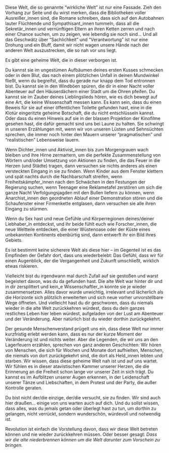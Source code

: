 Diese Welt, die so genannte “wirkliche Welt” ist nur eine Fassade. Zieh den Vorhang zur Seite und du wirst merken, dass die Bibliotheken voller Ausreißer_innen sind, die Romane schreiben, dass sich auf den Autobahnen lauter Flüchtende und Sympathisant_innen tummeln, dass all die Sekretär_innen und vernünftigen Eltern an ihren Ketten zerren und nach einer Chance suchen, um zu zeigen, wie lebendig sie noch sind… Und all das Geschwätz über “Sachlichkeit” und “Verantwortung” ist nur eine Drohung und ein Bluff, damit wir nicht wagen unsere Hände nach der anderen Welt auszustrecken, die so nah vor uns liegt.

Es gibt eine geheime Welt, die in dieser verborgen ist.

Du kannst sie im ungestümen Aufbäumen deines ersten Kusses schmecken oder in dem Blut, das nach einem plötzlichen Unfall in deinen Mundwinkel fließt, wenn du begreifst, dass du gerade nur knapp dem Tod entronnen bist. Du kannst sie in den Windböen spüren, die dir in einer Nacht voller Abenteuer auf den Häuserdächern einer Stadt um die Ohren pfeifen. Du kannst sie im Zauber deines Lieblingslieds hören, wie es dich bewegt auf eine Art, die keine Wissenschaft messen kann. Es kann sein, dass du einen Beweis für sie auf einer öffentlichen Toilette gefunden hast, eine in die Klotür eingeritzte geheime Botschaft, die du nicht entschlüsseln kannst. Oder dass du einen Hinweis auf sie in der blassen Projektion der Kinofilme gesehen hast, die dafür gemacht sind uns bei Laune zu halten. Sie schwingt in unseren Erzählungen mit, wenn wir von unseren Lüsten und Sehnsüchten sprechen, die immer noch hinter den Mauern unserer “pragmatischen” und “realistischen” Lebensweise lauern.

Wenn Dichter_innen und Aktivist_innen bis zum Morgengrauen wach bleiben und ihre Hirne zermartern, um die perfekte Zusammenstellung von Wörtern und/oder Umsetzung von Aktionen zu finden, die das Feuer in die Herzen (und Städte) tragen, dann versuchen sie nichts anderes als einen versteckten Eingang in sie zu finden. Wenn Kinder aus dem Fenster klettern und spät nachts durch die Nachbarschaft streifen, wenn Freiheitskämpfer_innen nach den Schwächen in den Festungen der Regierung suchen, wenn Teenager eine Reklametafel zerstören um sich die ganze Nacht Verfolgungsjagden mit den Bullen liefern zu können, wenn Anarchist_innen den geordneten Ablauf einer Demonstration stören und die Schaufenster einer Firmenkette entglasen, dann versuchen sie alle ihren Eingang zu stürmen.

Wenn du Sex hast und neue Gefühle und Körperregionen deines/deiner Liebhaber_in entdeckst, und ihr beide fühlt euch wie Forscher_innen, die neue Weltteile entdecken, die einer Wüstenoase oder der Küste eines unbekannten Kontinents ebenbürtig sind, dann entwerft ihr ein Bild ihres Gebiets.

Es ist bestimmt keine sicherere Welt als diese hier – im Gegenteil ist es das Empfinden der Gefahr dort, dass uns wiederbelebt: Das Gefühl, dass wir für einen Augenblick, der die Vergangenheit und Zukunft umschließt, wirklich etwas riskieren.

Vielleicht bist du irgendwann mal durch Zufall auf sie gestoßen und warst begeistert davon, was du da gefunden hast. Die alte Welt war hinter dir und in dir zersplittert und kein_e Wissenschaftler_in konnte sie je wieder zusammensetzen. Alles davor wurde unwichtig, irrelevant und lächerlich als die Horizonte sich plötzlich erweiterten und sich neue vorher unvorstellbare Wege öffneten. Und vielleicht hast du dir geschworen, dass du niemals wieder in die alte Welt zurückkehren würdest, dass du dein ganzes restliches Leben hier leben würdest, aufgeladen von der Lust am Abenteuer und der Veränderung. Aber natürlich bist du wieder dorthin zurückgekehrt.

Der gesunde Menschenverstand prügelt uns ein, dass diese Welt nur immer kurzfristig erlebt werden kann, dass es nur der kurze Moment der Veränderung ist und nichts weiter. Aber die Legenden, die wir uns an den Lagerfeuern erzählen, sprechen von ganz anderen Geschichten: Wir hören von Menschen, die sich für Wochen und Monate dort aufhielten, Menschen, die niemals von dort zurückgekehrt sind, die dort als Held_innen lebten und starben. Wir wissen, dass diese geheime Welt nah ist und auf uns wartet. Wir fühlen es in dieser atavistischen Kammer unserer Herzen, die die Erinnerung an die Freiheit schon lange vor unserer Zeit in sich trägt. Du kannst es im Aufblitzen unserer Augen erkennen, in der Leidenschaft unserer Tänze und Liebschaften, in dem Protest und der Party, die außer Kontrolle geraten.

Du bist nicht der/die einzige, der/die versucht, sie zu finden. Wir sind auch hier draußen… einige von uns warten auch auf dich. Und du sollst wissen, dass alles, was du jemals getan oder überlegt hast zu tun, um dorthin zu gelangen, nicht verrückt, sondern wunderschön, würdevoll und notwendig ist.

Revolution ist einfach die Vorstellung davon, dass wir diese Welt betreten können und nie wieder zurückkehren müssen. Oder besser gesagt: _Dass wir die alte niederbrennen können um die Welt darunter zum Vorschein zu bringen._
